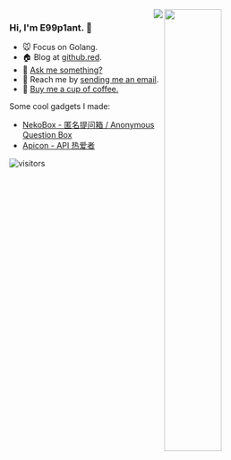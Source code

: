 <a href="https://github.com/wuhan005?tab=repositories">
  <img align="right" src="https://github-readme-stats.vercel.app/api?username=wuhan005&show_icons=true&title_color=000&icon_color=0099ff&text_color=000&bg_color=ffffff" width="45%" />
  <img align="right" src="https://gist.github.com/wuhan005/b3fc9288b77106605d3b6fde855d1735/raw/f7cb231595adff68a2808c82132751b535632538/%25E2%259D%25A4%25EF%25B8%258FGopher.GIF"/>
</a>

### Hi, I'm **E99p1ant**. 🍆

- 🐭 Focus on Golang.
- 🏠 Blog at [github.red](https://github.red).
- 💬 [Ask me something?](https://box.n3ko.co/_/e99)
- 📩 Reach me by [sending me an email](mailto:i@github.red).
- 🤤 [Buy me a cup of coffee.](https://mianbaoduo.com/o/author-bGmTm29t)

Some cool gadgets I made:
- [NekoBox - 匿名提问箱 / Anonymous Question Box](https://box.n3ko.co/)
- [Apicon - API 热爱者](https://apicon.cn/)

![visitors](https://visitor-badge.laobi.icu/badge?page_id=e99p1ant)
